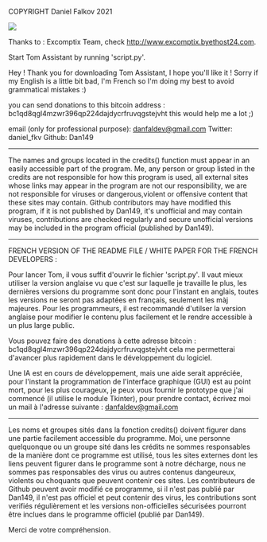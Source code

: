 
COPYRIGHT Daniel Falkov 2021 

<a href="https://github.com/Dan149/Tom-assistant/blob/main/LICENSE"><img src="https://img.shields.io/badge/license-MIT-blue.svg?label=License&style=flat" /></a>

Thanks to : Excomptix Team, check http://www.excomptix.byethost24.com.

Start Tom Assistant by running 'script.py'.

Hey !
Thank you for downloading Tom Assistant, I hope you'll like it !
Sorry if my English is a little bit bad, I'm French so I'm doing my best to avoid grammatical mistakes :)

you can send donations to this bitcoin address : bc1qd8qgl4mzwr396qp224dajdycrfruvqgstejvht
this would help me a lot ;)

email (only for professional purpose): danfaldev@gmail.com
Twitter: daniel_fkv
Github: Dan149
_____________________________________________________________________________

The names and groups located in the credits() function must appear in an easily accessible part of the program.
Me, any person or group listed in the credits are not responsible for how this program is used,
all external sites whose links may appear in the program are not our responsibility,
we are not responsible for viruses or dangerous,violent or offensive content that these sites may contain.
Github contributors may have modified this program, if it is not published by Dan149, it's unofficial and may contain viruses,
 contributions are checked regularly and secure unofficial versions may be included in the program official (published by Dan149).
_____________________________________________________________________________

FRENCH VERSION OF THE README FILE / WHITE PAPER FOR THE FRENCH DEVELOPERS :

Pour lancer Tom, il vous suffit d'ouvrir le fichier 'script.py'.
Il vaut mieux utiliser la version anglaise vu que c'est sur laquelle je travaille le plus,
les dernières versions du programme sont donc pour l'instant en anglais, toutes les versions ne seront pas adaptées
en français, seulement les màj majeures. Pour les programmeurs, il est recommandé d'utilser la version anglaise pour modifier
le contenu plus facilement et le rendre accessible à un plus large public.

Vous pouvez faire des donations à cette adresse bitcoin : bc1qd8qgl4mzwr396qp224dajdycrfruvqgstejvht
cela me permetterai d'avancer plus rapidement dans le développement du logiciel.

Une IA est en cours de développement, mais une aide serait appréciée, pour l'instant la programmation de l'interface graphique (GUI) est
au point mort, pour les plus courageux, je peux vous fournir le prototype que j'ai commencé (il utilise le module Tkinter), pour prendre contact,
écrivez moi un mail à l'adresse suivante : danfaldev@gmail.com

_____________________________________________________________________________

Les noms et groupes sités dans la fonction credits() doivent figurer dans une partie facilement accessible du programme.
Moi, une personne quelquonque ou un groupe sité dans les crédits ne sommes responsables de la manière dont ce programme est utilisé,
tous les sites externes dont les liens peuvent figurer dans le programme sont à notre décharge,
nous ne sommes pas responsables des virus ou autres contenus dangeureux, violents ou choquants que peuvent contenir ces sites.
Les contributeurs de Github peuvent avoir modifié ce programme, si il n'est pas publié par Dan149, il n'est pas officiel et peut contenir des virus, les contributions sont verifiés régulièrement et les versions non-officielles sécurisées pourront être inclues dans le programme officiel (publié par Dan149).

Merci de votre compréhension.
